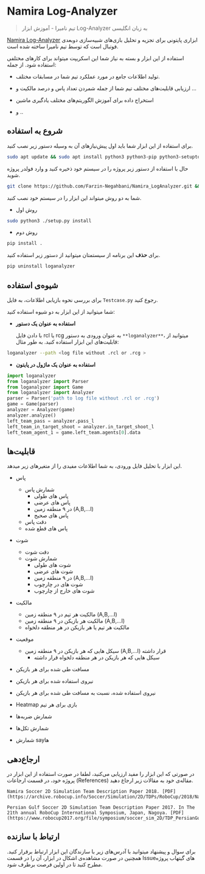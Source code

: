 # Namira Log-Analyzer

<div id="44956461736"><script type="text/JavaScript" src="https://www.aparat.com/embed/fJE2C?data[rnddiv]=44956461736&data[responsive]=yes"></script></div>

> تیم نامیرا - آموزش ابزار Log-Analyzer به زبان انگلیسی

[Namira Log-Analyzer](https://github.com/Farzin-Negahbani/Namira_LogAnalyzer) ابزاری پایتونی‌ برای تجزیه و تحلیل بازی‌های شبیه‌سازی دوبعدی فوتبال است که توسط تیم نامیرا ساخته شده است.

استفاده از این ابزار و بسته به نیاز شما این اسکریپت میتواند برای کارهای مختلفی استفاده شود. از جمله‌:

- تولید اطلاعات جامع در مورد عملکرد تیم شما در مسابقات مختلف.

- ارزیابی قابلیت‌های مختلف تیم شما از جمله شمردن تعداد پاس و درصد مالکیت و ...

- استخراج داده برای آموزش الگوریتم‌های مختلف یادگیری ماشین

- و ..

  

## شروع به استفاده 

برای استفاده از این ابزار شما باید اول پیش‌نیاز‌های آن به وسیله دستور زیر نصب کنید.

```bash
sudo apt update && sudo apt install python3 python3-pip python3-setuptools python3-numpy python3-matplotlib
```

حال با استفاده از دستور زیر پروژه را در سیستم خود ذخیره کنید و وارد فولدر پروژه شوید.

``` bash
git clone https://github.com/Farzin-Negahbani/Namira_LogAnalyzer.git && cd Namira_LogAnalyzer
```

شما به دو روش میتواند این ابزار را در سیستم خود نصب کنید.

- روش اول


```bash 
sudo python3 ./setup.py install
```

- روش دوم

```bash
pip install .
```


برای **حذف** این برنامه از سیستمتان میتوانید از دستور زیر استفاده کنید.

```bash 
pip uninstall loganalyzer
```

## شیوه‌ی استفاده

<note type="tip" label="">برای بررسی نحوه بازیابی اطلاعات، به فایل `Testcase.py` رجوع کنید.</note>

شما میتوانید از این ابزار به دو شیوه استفاده کنید:

- **استفاده به عنوان یک دستور**

   با دادن فایل rcl یا rcg به عنوان ورودی به دستور `**loganalyzer**`، میتوانید از قابلیت‌های این ابزار استفاده کنید. به طور مثال:


``` bash
loganalyzer --path <log file without .rcl or .rcg >
```

-  **استفاده به عنوان یک ماژول‌ در پایتون**

``` python
import loganalyzer
from loganalyzer import Parser
from loganalyzer import Game
from loganalyzer import Analyzer
parser = Parser('path to log file without .rcl or .rcg')
game = Game(parser)
analyzer = Analyzer(game)
analyzer.analyze()
left_team_pass = analyzer.pass_l
left_team_in_target_shoot = analyzer.in_target_shoot_l
left_team_agent_1 = game.left_team.agents[0].data
```

## قابلیت‌ها

این ابزار با تحلیل فایل ورودی، به شما اطلاعات مفیدی را از متغیر‌های زیر میدهد. 

- پاس
  - شمارش پاس
    - پاس های طولی
    - پاس های عرضی
    - در ۹ منطقه زمین (A,B,...I)
    - پاس های صحیح
  - دقت پاس
  - پاس های قطع شده

- شوت
  - دقت شوت
  - شمارش شوت
    - شوت های طولی
    - شوت های عرضی
    - در ۹ منطقه زمین (A,B,...I)
    - شوت های در چارچوب
    - شوت های خارج از چارچوب

- مالکیت
  - مالکیت هر تیم در ۹ منطقه زمین (A,B,...I)
  - مالکیت هر بازیکن در ۹ منطقه زمین (A,B,...I)
  - مالکیت هر تیم یا هر بازیکن در هر منطقه دلخواه

- موقعیت 
  - سیکل هایی که هر بازیکن در ۹ منطقه زمین (A,B,...I) قرار داشته
    - سیکل هایی که هر بازیکن در هر منطقه دلخواه قرار داشته

- مسافت طی شده برای هر بازیکن
- نیروی استفاده شده برای هر بازیکن
- نیروی استفاده شده، نسبت به مسافت طی شده برای هر بازیکن
- Heatmap بازی برای هر تیم
- شمارش ضربه‌ها
- شمارش تکل‌ها
- شمارش say‌ها

<note type="success" label="شیوه‌ی ناحیه‌بندی زمین در ابزار">

<ImageZoom 
  src="/docs/2D/FA/img/doc/tools/default_regions.jpeg" 
  :border="false" 
  width="full"
/>

</note>

## ارجاع‌دهی

در صورتی که این ابزار را مفید ارزیابی می‌کنید، لطفا در صورت استفاده از این ابزار در پروژه خود، در قسمت ارجاعات (References) مقاله‌ی خود به مقالات زیر ارجاع دهید.

```
Namira Soccer 2D Simulation Team Description Paper 2018. [PDF](https://archive.robocup.info/Soccer/Simulation/2D/TDPs/RoboCup/2018/Namira_SS2D_RC2018_TDP.pdf)

Persian Gulf Soccer 2D Simulation Team Description Paper 2017. In The 21th annual RoboCup International Symposium, Japan, Nagoya. [PDF](https://www.robocup2017.org/file/symposium/soccer_sim_2D/TDP_PersianGulf.pdf)
```

## ارتباط با سازنده

برای سوال و پیشنهاد میتوانید با آدرس‌های زیر با سازندگان این ابزار ارتباط برقرار کنید. همچنین در صورت مشاهده‌ی اشکال در ابزار، آن را در قسمت Issueهای گیتهاب پروژه مطرح کنید تا در اولین فرصت برطرف شود. 

<AvatarMini 
            img="/docs/2D/FA/img/people/unknown-avatar.png" 
            firstName="فرزین"
            lastName="نگهبانی"
            email="farzin.negahbani@gmail.com">
</AvatarMini>
<AvatarMini 
            img="/docs/2D/FA/img/people/unknown-avatar.png" 
            firstName="شهریار"
            lastName="بهمنی"
            email="shahryarbahmeie@gmail.com">
</AvatarMini>
<AvatarMini 
            img="/docs/2D/FA/img/people/unknown-avatar.png" 
            firstName="احسان"
            lastName="عسلی"
            email="ehsanasali@uga.edu">
</AvatarMini>
